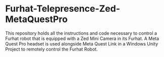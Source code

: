 # Furhat-Telepresence-Zed-MetaQuestPro
This repository holds all the instructions and code necessary to control a Furhat robot that is equipped with a Zed Mini Camera in its Furhat.  A Meta Quest Pro headset is used alongside Meta Quest Link in a Windows Unity Project to remotely control the Furhat Robot.
